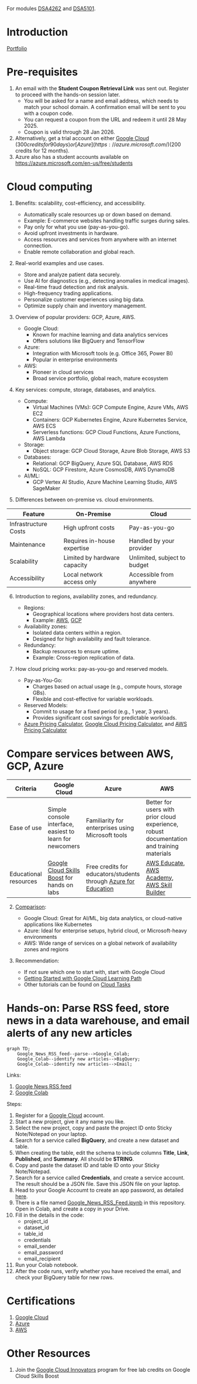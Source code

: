 For modules [DSA4262](https://nusmods.com/courses/DSA4262/sense-making-case-analysis-health-and-medicine) and [DSA5101](https://nusmods.com/courses/DSA5101/introduction-to-big-data-for-industry).

# Introduction

[Portfolio](https://kohwyhow.com/)

# Pre-requisites

1. An email with the **Student Coupon Retrieval Link** was sent out. Register to proceed with the hands-on session later.
   * You will be asked for a name and email address, which needs to match your school domain. A confirmation email will be sent to you with a coupon code.
   * You can request a coupon from the URL and redeem it until 28 May 2025.
   * Coupon is valid through 28 Jan 2026.
3. Alternatively, get a trial account on either [Google Cloud](https://cloud.google.com/?hl=en) ($300 credits for 90 days) or [Azure](https://azure.microsoft.com/) ($200 credits for 12 months).
4. Azure also has a student accounts available on https://azure.microsoft.com/en-us/free/students

# Cloud computing
1. Benefits: scalability, cost-efficiency, and accessibility.
   * Automatically scale resources up or down based on demand.
   * Example: E-commerce websites handling traffic surges during sales.
   * Pay only for what you use (pay-as-you-go).
   * Avoid upfront investments in hardware.
   * Access resources and services from anywhere with an internet connection.
   * Enable remote collaboration and global reach.

2. Real-world examples and use cases.
   * Store and analyze patient data securely.
   * Use AI for diagnostics (e.g., detecting anomalies in medical images).
   * Real-time fraud detection and risk analysis.
   * High-frequency trading applications.
   * Personalize customer experiences using big data.
   * Optimize supply chain and inventory management.

3. Overview of popular providers: GCP, Azure, AWS.
   * Google Cloud:
      * Known for machine learning and data analytics services
      * Offers solutions like BigQuery and TensorFlow  
   * Azure:
      * Integration with Microsoft tools (e.g. Office 365, Power BI)
      * Popular in enterprise environments
   * AWS:
      * Pioneer in cloud services
      * Broad service portfolio, global reach, mature ecosystem
  
4. Key services: compute, storage, databases, and analytics.
   * Compute:
      * Virtual Machines (VMs): GCP Compute Engine, Azure VMs, AWS EC2
      * Containers: GCP Kubernetes Engine, Azure Kubernetes Service, AWS ECS
      * Serverless functions: GCP Cloud Functions, Azure Functions, AWS Lambda
   * Storage:
      * Object storage: GCP Cloud Storage, Azure Blob Storage, AWS S3
   * Databases:
      * Relational: GCP BigQuery, Azure SQL Database, AWS RDS
      * NoSQL: GCP Firestore, Azure CosmosDB, AWS DynamoDB
   * AI/ML:
      * GCP Vertex AI Studio, Azure Machine Learning Studio, AWS SageMaker
      
5. Differences between on-premise vs. cloud environments.

| Feature  | On-Premise | Cloud | 
| ------------- | ------------- | ------------- |
| Infrastructure Costs  | High upfront costs | Pay-as-you-go |
| Maintenance | Requires in-house expertise | Handled by your provider |
| Scalability | Limited by hardware capacity | Unlimited, subject to budget |
| Accessibility | Local network access only | Accessible from anywhere |

6. Introduction to regions, availability zones, and redundancy.
   * Regions:
      * Geographical locations where providers host data centers.
      * Example: [AWS](https://aws.amazon.com/about-aws/global-infrastructure/regions_az/), [GCP](https://cloud.google.com/about/locations#asia-pacific)
   * Availability zones:
      * Isolated data centers within a region.
      * Designed for high availability and fault tolerance.
   * Redundancy:
      * Backup resources to ensure uptime.
      * Example: Cross-region replication of data.

7. How cloud pricing works: pay-as-you-go and reserved models.
   * Pay-as-You-Go:
      * Charges based on actual usage (e.g., compute hours, storage GBs).
      * Flexible and cost-effective for variable workloads.
   * Reserved Models:
      * Commit to usage for a fixed period (e.g., 1 year, 3 years).
      * Provides significant cost savings for predictable workloads.
   * [Azure Pricing Calculator](https://azure.microsoft.com/en-us/pricing/calculator/), [Google Cloud Pricing Calculator](https://cloud.google.com/products/calculator), and [AWS Pricing Calculator](https://calculator.aws/#/)

# Compare services between AWS, GCP, Azure

| Criteria  | Google Cloud | Azure | AWS |
| ------------- | ------------- | ------------- | ------------- |
| Ease of use  | Simple console interface, easiest to learn for newcomers  | Familiarity for enterprises using Microsoft tools | Better for users with prior cloud experience, robust documentation and training materials |
| Educational resources  | [Google Cloud Skills Boost](https://www.cloudskillsboost.google/) for hands on labs  | Free credits for educators/students through [Azure for Education](https://azureforeducation.microsoft.com/en-us/Institutions) | [AWS Educate](https://aws.amazon.com/education/awseducate/), [AWS Academy](https://aws.amazon.com/training/awsacademy/), [AWS Skill Builder](https://skillbuilder.aws/) |

2. [Comparison](https://cloud.google.com/docs/get-started/aws-azure-gcp-service-comparison):
   * Google Cloud: Great for AI/ML, big data analytics, or cloud-native applications like Kubernetes
   * Azure: Ideal for enterprise setups, hybrid cloud, or Microsoft-heavy environments
   * AWS: Wide range of services on a global network of availability zones and regions

3. Recommendation:
   * If not sure which one to start with, start with Google Cloud
   * [Getting Started with Google Cloud Learning Path](https://www.cloudskillsboost.google/paths/8)
   * Other tutorials can be found on [Cloud Tasks](https://cloud.google.com/docs/ai-ml)

# Hands-on: Parse RSS feed, store news in a data warehouse, and email alerts of any new articles

```mermaid
graph TD;
    Google_News_RSS_feed--parse-->Google_Colab;
    Google_Colab--identify new articles-->BigQuery;
    Google_Colab--identify new articles-->Email;
```

Links:
1. [Google News RSS feed](https://news.google.com/rss/topics/CAAqJggKIiBDQkFTRWdvSUwyMHZNRGx1YlY4U0FtVnVHZ0pWVXlnQVAB?hl=en-US&gl=US&ceid=US:en)
2. [Google Colab](https://colab.research.google.com/)

Steps:
1. Register for a [Google Cloud](https://cloud.google.com/cloud-console) account.
2. Start a new project, give it any name you like.
3. Select the new project, copy and paste the project ID onto Sticky Note/Notepad on your laptop.
4. Search for a service called **BigQuery**, and create a new dataset and table.
5. When creating the table, edit the schema to include columns **Title**, **Link**, **Published**, and **Summary**. All should be **STRING**.
6. Copy and paste the dataset ID and table ID onto your Sticky Note/Notepad.
7. Search for a service called **Credentials**, and create a service account. The result should be a JSON file. Save this JSON file on your laptop.
8. Head to your Google Accoumt to create an app password, as detailed [here](https://knowledge.workspace.google.com/kb/how-to-create-app-passwords-000009237).
9. There is a file named [Google_News_RSS_Feed.ipynb](https://github.com/atlas-github/nus_cloudcomputing/blob/main/Google_News_RSS_Feed.ipynb) in this repository. Open in Colab, and create a copy in your Drive.
10. Fill in the details in the code:
    * project_id
    * dataset_id
    * table_id
    * credentials
    * email_sender
    * email_password
    * email_recipient
11. Run your Colab notebook.
12. After the code runs, verify whether you have received the email, and check your BigQuery table for new rows.

# Certifications
1. [Google Cloud](https://cloud.google.com/learn/certification)
2. [Azure](https://azure.microsoft.com/en-us/resources/training-and-certifications#azure-certifications)
3. [AWS](https://www.aws.training/certification)

# Other Resources
1. Join the [Google Cloud Innovators](https://cloud.google.com/innovators?hl=en) program for free lab credits on Google Cloud Skills Boost
